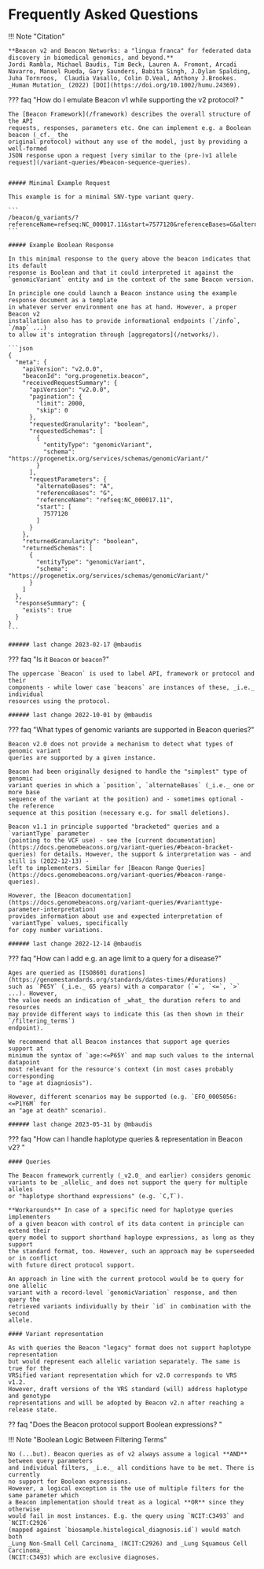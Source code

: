 # Frequently Asked Questions

!!! Note "Citation"

    **Beacon v2 and Beacon Networks: a "lingua franca" for federated data discovery in biomedical genomics, and beyond.**
    Jordi Rambla, Michael Baudis, Tim Beck, Lauren A. Fromont, Arcadi Navarro, Manuel Rueda, Gary Saunders, Babita Singh, J.Dylan Spalding, Juha Tornroos,  Claudia Vasallo, Colin D.Veal, Anthony J.Brookes.  _Human Mutation_ (2022) [DOI](https://doi.org/10.1002/humu.24369).

??? faq "How do I emulate Beacon v1 while supporting the v2 protocol?<a id="v1-emulation"> </a>" 

    The [Beacon Framework](/framework) describes the overall structure of the API
    requests, responses, parameters etc. One can implement e.g. a Boolean beacon (_cf._ the
    original protocol) without any use of the model, just by providing a well-formed
    JSON response upon a request [very similar to the (pre-)v1 allele request](/variant-queries/#beacon-sequence-queries).


    ##### Minimal Example Request

    This example is for a minimal SNV-type variant query.

    ```
    /beacon/g_variants/?referenceName=refseq:NC_000017.11&start=7577120&referenceBases=G&alternateBases=A
    ```

    ##### Example Boolean Response

    In this minimal response to the query above the beacon indicates that its default
    response is Boolean and that it could interpreted it against the `genomicVariant` entity and in the context of the same Beacon version.

    In principle one could launch a Beacon instance using the example response document as a template
    in whatever server environment one has at hand. However, a proper Beacon v2
    installation also has to provide informational endpoints (`/info`, `/map` ...)
    to allow it's integration through [aggregators](/networks/).

    ```json
    {
      "meta": {
        "apiVersion": "v2.0.0",
        "beaconId": "org.progenetix.beacon",
        "receivedRequestSummary": {
          "apiVersion": "v2.0.0",
          "pagination": {
            "limit": 2000,
            "skip": 0
          },
          "requestedGranularity": "boolean",
          "requestedSchemas": [
            {
              "entityType": "genomicVariant",
              "schema": "https://progenetix.org/services/schemas/genomicVariant/"
            }
          ],
          "requestParameters": {
            "alternateBases": "A",
            "referenceBases": "G",
            "referenceName": "refseq:NC_000017.11",
            "start": [
              7577120
            ]
          }
        },
        "returnedGranularity": "boolean",
        "returnedSchemas": [
          {
            "entityType": "genomicVariant",
            "schema": "https://progenetix.org/services/schemas/genomicVariant/"
          }
        ]
      },
      "responseSummary": {
        "exists": true
      }
    }
    ```
 
    ###### last change 2023-02-17 @mbaudis

??? faq "Is it `Beacon` or `beacon`?"

    The uppercase `Beacon` is used to label API, framework or protocol and their
    components - while lower case `beacons` are instances of these, _i.e._ individual
    resources using the protocol.
    
    ###### last change 2022-10-01 by @mbaudis

??? faq "What types of genomic variants are supported in Beacon queries?"

    Beacon v2.0 does not provide a mechanism to detect what types of genomic variant
    queries are supported by a given instance.

    Beacon had been originally designed to handle the "simplest" type of genomic
    variant queries in which a `position`, `alternateBases` (_i.e._ one or more base
    sequence of the variant at the position) and - sometimes optional - the reference
    sequence at this position (necessary e.g. for small deletions).

    Beacon v1.1 in principle supported "bracketed" queries and a `variantType` parameter
    (pointing to the VCF use) - see the [current documentation](https://docs.genomebeacons.org/variant-queries/#beacon-bracket-queries) for details. However, the support & interpretation was - and still is (2022-12-13) -
    left to implementers. Similar for [Beacon Range Queries](https://docs.genomebeacons.org/variant-queries/#beacon-range-queries).

    However, the [Beacon documentation](https://docs.genomebeacons.org/variant-queries/#varianttype-parameter-interpretation)
    provides information about use and expected interpretation of `variantType` values, specifically
    for copy number variations.

    ###### last change 2022-12-14 @mbaudis


??? faq "How can I add e.g. an age limit to a query for a disease?"

    Ages are queried as [ISO8601 durations](https://genomestandards.org/standards/dates-times/#durations)
    such as `P65Y` (_i.e._ 65 years) with a comparator (`=`, `<=`, `>` ...). However,
    the value needs an indication of _what_ the duration refers to and resources
    may provide different ways to indicate this (as then shown in their `/filtering_terms`)
    endpoint).

    We recommend that all Beacon instances that support age queries support at
    minimum the syntax of `age:<=P65Y` and map such values to the internal datapoint
    most relevant for the resource's context (in most cases probably corresponding
    to "age at diagniosis").

    However, different scenarios may be supported (e.g. `EFO_0005056:<=P1Y6M` for
    an "age at death" scenario).

    ###### last change 2023-05-31 by @mbaudis

??? faq "How can I handle haplotype queries & representation in Beacon v2?<a id="haplotypes"> </a>"

    #### Queries

    The Beacon framework currently (_v2.0_ and earlier) considers genomic
    variants to be _allelic_ and does not support the query for multiple alleles
    or "haplotype shorthand expressions" (e.g. `C,T`).

    **Workarounds** In case of a specific need for haplotype queries implementers
    of a given beacon with control of its data content in principle can extend their
    query model to support shorthand haploype expressions, as long as they support
    the standard format, too. However, such an approach may be superseeded or in conflict
    with future direct protocol support.

    An approach in line with the current protocol would be to query for one allelic
    variant with a record-level `genomicVariation` response, and then query the
    retrieved variants individually by their `id` in combination with the second
    allele.

    #### Variant representation

    As with queries the Beacon "legacy" format does not support haplotype representation
    but would represent each allelic variation separately. The same is true for the
    VRSified variant representation which for v2.0 corresponds to VRS v1.2.
    However, draft versions of the VRS standard (will) address haplotype and genotype
    representations and will be adopted by Beacon v2.n after reaching a release state.


?? faq "Does the Beacon protocol support Boolean expressions?<a id="boolean-logic"> </a>"

!!! Note "Boolean Logic Between Filtering Terms"

    No (...but). Beacon queries as of v2 always assume a logical **AND** between query parameters
    and individual filters, _i.e._ all conditions have to be met. There is currently
    no support for Boolean expressions.
    However, a logical exception is the use of multiple filters for the same parameter which
    a Beacon implementation should treat as a logical **OR** since they otherwise
    would fail in most instances. E.g. the query using `NCIT:C3493` and `NCIT:C2926`
    (mapped against `biosample.histological_diagnosis.id`) would match both
    _Lung Non-Small Cell Carcinoma_ (NCIT:C2926) and _Lung Squamous Cell Carcinoma_
    (NCIT:C3493) which are exclusive diagnoses. 


